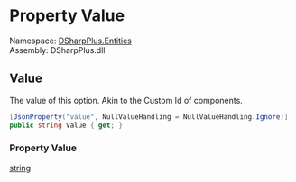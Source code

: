 # Property Value

Namespace: [DSharpPlus.Entities](DSharpPlus.Entities.md)  
Assembly: DSharpPlus.dll

## <a id="DSharpPlus_Entities_DiscordSelectComponentOption_Value"></a>Value

The value of this option. Akin to the Custom Id of components.

```csharp
[JsonProperty("value", NullValueHandling = NullValueHandling.Ignore)]
public string Value { get; }
```

### Property Value

[string](https://learn.microsoft.com/dotnet/api/system.string)

